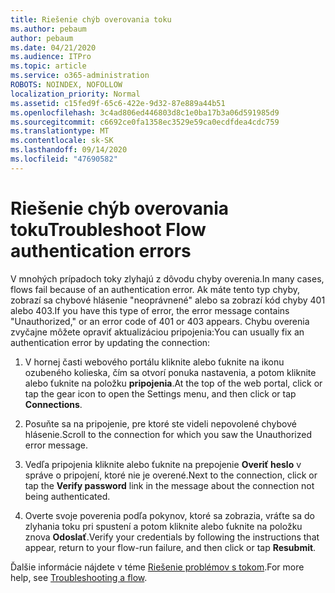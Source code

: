 ```yaml
---
title: Riešenie chýb overovania toku
ms.author: pebaum
author: pebaum
ms.date: 04/21/2020
ms.audience: ITPro
ms.topic: article
ms.service: o365-administration
ROBOTS: NOINDEX, NOFOLLOW
localization_priority: Normal
ms.assetid: c15fed9f-65c6-422e-9d32-87e889a44b51
ms.openlocfilehash: 3c4ad806ed446803d8c1e0ba17b3a06d591985d9
ms.sourcegitcommit: c6692ce0fa1358ec3529e59ca0ecdfdea4cdc759
ms.translationtype: MT
ms.contentlocale: sk-SK
ms.lasthandoff: 09/14/2020
ms.locfileid: "47690582"
---
```

# <a name="troubleshoot-flow-authentication-errors"></a><span data-ttu-id="8b852-102">Riešenie chýb overovania toku</span><span class="sxs-lookup"><span data-stu-id="8b852-102">Troubleshoot Flow authentication errors</span></span>

<span data-ttu-id="8b852-103">V mnohých prípadoch toky zlyhajú z dôvodu chyby overenia.</span><span class="sxs-lookup"><span data-stu-id="8b852-103">In many cases, flows fail because of an authentication error.</span></span> <span data-ttu-id="8b852-104">Ak máte tento typ chyby, zobrazí sa chybové hlásenie "neoprávnené" alebo sa zobrazí kód chyby 401 alebo 403.</span><span class="sxs-lookup"><span data-stu-id="8b852-104">If you have this type of error, the error message contains "Unauthorized," or an error code of 401 or 403 appears.</span></span> <span data-ttu-id="8b852-105">Chybu overenia zvyčajne môžete opraviť aktualizáciou pripojenia:</span><span class="sxs-lookup"><span data-stu-id="8b852-105">You can usually fix an authentication error by updating the connection:</span></span>
  
1. <span data-ttu-id="8b852-106">V hornej časti webového portálu kliknite alebo ťuknite na ikonu ozubeného kolieska, čím sa otvorí ponuka nastavenia, a potom kliknite alebo ťuknite na položku **pripojenia**.</span><span class="sxs-lookup"><span data-stu-id="8b852-106">At the top of the web portal, click or tap the gear icon to open the Settings menu, and then click or tap **Connections**.</span></span>
    
2. <span data-ttu-id="8b852-107">Posuňte sa na pripojenie, pre ktoré ste videli nepovolené chybové hlásenie.</span><span class="sxs-lookup"><span data-stu-id="8b852-107">Scroll to the connection for which you saw the Unauthorized error message.</span></span>
    
3. <span data-ttu-id="8b852-108">Vedľa pripojenia kliknite alebo ťuknite na prepojenie **Overiť heslo** v správe o pripojení, ktoré nie je overené.</span><span class="sxs-lookup"><span data-stu-id="8b852-108">Next to the connection, click or tap the **Verify password** link in the message about the connection not being authenticated.</span></span> 
    
4. <span data-ttu-id="8b852-109">Overte svoje poverenia podľa pokynov, ktoré sa zobrazia, vráťte sa do zlyhania toku pri spustení a potom kliknite alebo ťuknite na položku znova **Odoslať**.</span><span class="sxs-lookup"><span data-stu-id="8b852-109">Verify your credentials by following the instructions that appear, return to your flow-run failure, and then click or tap **Resubmit**.</span></span>
    
<span data-ttu-id="8b852-110">Ďalšie informácie nájdete v téme [Riešenie problémov s tokom](https://go.microsoft.com/fwlink/?linkid=872110).</span><span class="sxs-lookup"><span data-stu-id="8b852-110">For more help, see [Troubleshooting a flow](https://go.microsoft.com/fwlink/?linkid=872110).</span></span>
  

